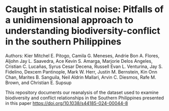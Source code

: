 # Caught in statistical noise: Pitfalls of a unidimensional approach to understanding biodiversity-conflict in the southern Philippines
Authors: Kier Mitchel E. Pitogo, Camila G. Meneses, Andrie Bon A. Flores, Aljohn Jay L. Saavedra, Ace Kevin S. Amarga, Marjorie Delos Angeles, Cristian C. Lucañas, Syrus Cesar Decena, Russell Evan L. Venturina, Jay S. Fidelino, Dexcem Pantinople, Mark W. Herr, Justin M. Bernstein, Kin Onn Chan, Marites B. Sanguila, Neil Aldrin Mallari, Arvin C. Diesmos, Rafe M. Brown, and Christian E. Supsup

This repository documents our reanalysis of the dataset used to examine biodiversity and conflict relationships in the Southern Philippines presented in this paper https://doi.org/10.1038/s44185-024-00044-8
